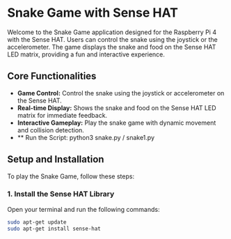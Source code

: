 # Snake Game with Sense HAT

Welcome to the Snake Game application designed for the Raspberry Pi 4 with the Sense HAT. Users can control the snake using the joystick or the accelerometer. The game displays the snake and food on the Sense HAT LED matrix, providing a fun and interactive experience.

## Core Functionalities

- **Game Control:** Control the snake using the joystick or accelerometer on the Sense HAT.
- **Real-time Display:** Shows the snake and food on the Sense HAT LED matrix for immediate feedback.
- **Interactive Gameplay:** Play the snake game with dynamic movement and collision detection.
- ** Run the Script: python3 snake.py / snake1.py

## Setup and Installation

To play the Snake Game, follow these steps:

### 1. Install the Sense HAT Library

Open your terminal and run the following commands:

```sh
sudo apt-get update
sudo apt-get install sense-hat

